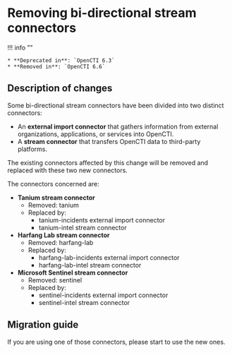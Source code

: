 # Removing bi-directional stream connectors

!!! info ""

    * **Deprecated in**: `OpenCTI 6.3`
    * **Removed in**: `OpenCTI 6.6`

## Description of changes

Some bi-directional stream connectors have been divided into two distinct connectors:

- An **external import connector** that gathers information from external organizations, applications, or services into OpenCTI.
- A **stream connector** that transfers OpenCTI data to third-party platforms.

The existing connectors affected by this change will be removed and replaced with these two new connectors.

The connectors concerned are:
- **Tanium stream connector**
  - Removed: tanium
  - Replaced by:
    - tanium-incidents external import connector
    - tanium-intel stream connector
- **Harfang Lab stream connector**
  - Removed: harfang-lab
  - Replaced by:
    - harfang-lab-incidents external import connector
    - harfang-lab-intel stream connector
- **Microsoft Sentinel stream connector**
  - Removed: sentinel
  - Replaced by:
    - sentinel-incidents external import connector
    - sentinel-intel stream connector


## Migration guide

If you are using one of those connectors, please start to use the new ones.